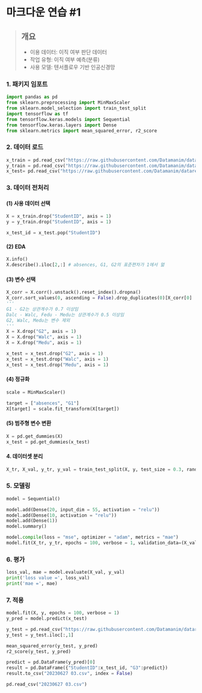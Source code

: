 # 마크다운 연습 #1

> ## 개요
> * 이용 데이터: 이직 여부 판단 데이터
> * 작업 유형: 이직 여부 예측(분류)
> * 사용 모델: 텐서플로우 기반 인공신경망

### 1. 패키지 임포트
```python
import pandas as pd
from sklearn.preprocessing import MinMaxScaler
from sklearn.model_selection import train_test_split
import tensorflow as tf
from tensorflow.keras.models import Sequential
from tensorflow.keras.layers import Dense
from sklearn.metrics import mean_squared_error, r2_score
```

### 2. 데이터 로드
```python
x_train = pd.read_csv("https://raw.githubusercontent.com/Datamanim/datarepo/main/studentscore/X_train.csv")
y_train = pd.read_csv("https://raw.githubusercontent.com/Datamanim/datarepo/main/studentscore/y_train.csv")
x_test= pd.read_csv("https://raw.githubusercontent.com/Datamanim/datarepo/main/studentscore/X_test.csv")
```

### 3. 데이터 전처리
#### (1) 사용 데이터 선택
```python
X = x_train.drop("StudentID", axis = 1)
y = y_train.drop("StudentID", axis = 1)

x_test_id = x_test.pop("StudentID")
```

#### (2) EDA
```python
X.info()
X.describe().iloc[2,:] # absences, G1, G2의 표준편차가 1에서 멂
```

#### (3) 변수 선택
```python
X_corr = X.corr().unstack().reset_index().dropna()
X_corr.sort_values(0, ascending = False).drop_duplicates(0)[X_corr[0] != 1].head(5).reset_index(drop = True)
'''
G1 - G2는 상관계수가 0.7 이상임
Dalc - Walc, Fedu - Medu는 상관계수가 0.5 이상임
G2, Walc, Medu는 변수 제외
'''
X = X.drop("G2", axis = 1)
X = X.drop("Walc", axis = 1)
X = X.drop("Medu", axis = 1)

x_test = x_test.drop("G2", axis = 1)
x_test = x_test.drop("Walc", axis = 1)
x_test = x_test.drop("Medu", axis = 1)
```

#### (4) 정규화
```python
scale = MinMaxScaler()

target = ["absences", "G1"]
X[target] = scale.fit_transform(X[target])
```

#### (5) 범주형 변수 변환
```python
X = pd.get_dummies(X)
x_test = pd.get_dummies(x_test)
```

#### 4. 데이터셋 분리
```python
X_tr, X_val, y_tr, y_val = train_test_split(X, y, test_size = 0.3, random_state = 333)
```

### 5. 모델링
```python
model = Sequential()

model.add(Dense(20, input_dim = 55, activation = "relu"))
model.add(Dense(10, activation = "relu"))
model.add(Dense(1))
model.summary()

model.compile(loss = "mse", optimizer = "adam", metrics = "mae")
model.fit(X_tr, y_tr, epochs = 100, verbose = 1, validation_data=(X_val, y_val))
```

### 6. 평가
```python
loss_val, mae = model.evaluate(X_val, y_val)
print('loss value =', loss_val)
print('mae =', mae)
```


### 7. 적용
```python
model.fit(X, y, epochs = 100, verbose = 1)
y_pred = model.predict(x_test)

y_test = pd.read_csv("https://raw.githubusercontent.com/Datamanim/datarepo/main/studentscore/y_test.csv")
y_test = y_test.iloc[:,1]

mean_squared_error(y_test, y_pred)
r2_score(y_test, y_pred)

predict = pd.DataFrame(y_pred)[0]
result = pd.DataFrame({"StudentID":x_test_id, "G3":predict})
result.to_csv("20230627 03.csv", index = False)

pd.read_csv("20230627 03.csv")
```
